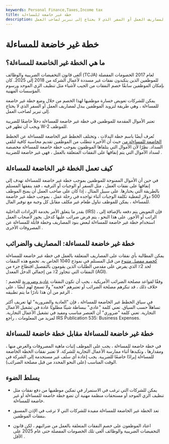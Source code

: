 ```yaml
---
keywords: Personal Finance,Taxes,Income tax
title: خطة غير خاضعة للمساءلة
description: الخطة غير الخاضعة للمساءلة هي طريقة لتزويد الموظفين ببدل لمصاريف العمل أو السفر الذي لا يحتاج إلى تبرير لصاحب العمل.
---
```


# خطة غير خاضعة للمساءلة
## ما هي الخطة غير الخاضعة للمساءلة؟

ألغى قانون التخفيضات الضريبية والوظائف (TCJA) لعام 2017 الخصومات المفصلة للموظفين الذين يتكبدون نفقات غير مسددة لأعمال الشركة من 2018 إلى 2025. كان بإمكان الموظفين سابقًا خصم النفقات من الجيب لأشياء مثل تنظيف الزي الموحد ورسوم المؤسسات المهنية.

يمكن للشركات تعويض خسارة موظفيها لهذا الخصم من خلال وضع خطة غير خاضعة للمساءلة ، وهي طريقة لتزويد الموظفين ببدل لمصاريف العمل أو السفر الذي لا يحتاج إلى تبرير لصاحب العمل.

تعتبر الأموال المقدمة للموظفين في خطة غير خاضعة للمساءلة دخلاً خاضعًا للضريبة ويجب أن تظهر في W-2 للموظف.

تُعرف أيضًا باسم خطة البدلات ، وتختلف الخطط غير الخاضعة للمساءلة عن الخطط [الخاضعة للمساءلة من](/accountableplan) حيث أن الأخيرة تتطلب من الموظفين تقديم محاسبة كافية لتلقي السداد. نظرًا لأن الأموال التي يتلقاها الموظفون بموجب خطة خاضعة للمساءلة مخصصة لسداد الأموال التي يتم إنفاقها على النفقات المتعلقة بالعمل ، فهي غير خاضعة للضريبة .

## كيف تعمل الخطة غير الخاضعة للمساءلة

في حين أن الأموال الممنوحة للموظفين بموجب خطة غير خاضعة للمساءلة تهدف إلى إنفاقها على نفقات العمل ، مثل السفر أو الوجبات أو الترفيه ، فقد ينفقها المستلم بالطريقة التي يختارها. على سبيل المثال ، إذا كان على صاحب العمل أن يمنح الموظف 500 دولار لتغطية تكلفة الوجبات أثناء تواجده في رحلة عمل ، بموجب خطة غير خاضعة للمساءلة ، يمكن للموظف تناول طعام غير مكلف مقابل كل وجبة مع توفير المال.

بقدر ما يتعلق الأمر بخدمة الإيرادات الداخلية (IRS) ، فإن التعويض يتم دفعه بالإضافة إلى الراتب أو الأجور. على هذا النحو ، يتم فرض ضرائب عليها كدخل. يجوز لأصحاب العمل استخدام خطة غير خاضعة للمساءلة لبعض بنود المصاريف وخطة قابلة للمساءلة عن المصروفات الأخرى .

## خطة غير خاضعة للمساءلة: المصاريف والضرائب

يمكن المطالبة بأي نفقات على المصاريف المتعلقة بالعمل في خطة غير خاضعة للمساءلة [كخصم مفصل متنوع](/itemizeddeduction) من قبل المستلم في نموذج 1040 الخاص به. تخضع هذه النفقات لحد 2٪ الذي يفرض على مقدمي الطلبات الذين يقومون بالتفصيل اقتطاع جزء من النفقات التي تتجاوز 2٪ من إجمالي الدخل المعدل (AGI).

وفقًا لقواعد مصلحة الضرائب الأمريكية ، يجب أن تكون النفقات [عادية وضرورية](/oandne) للخصم ؛ خلاف ذلك ، قد تنكرهم مصلحة الضرائب أو تعتبرهم "فخمة" ولا تسمح لهم أيضًا ، على الرغم من أن هذا نادرًا ما يتم تطبيقه .

في سياق الخطط غير الخاضعة للمساءلة ، فإن "العادية والضرورية" لها تعريف أكثر تساهلاً حسب السياق. تعني كلمة "عادي" ببساطة شيئًا مطلوبًا عادة في تشغيل الأعمال التجارية. تعني كلمة "ضروري" أن العنصر مناسب ومفيد في تشغيل الأعمال التجارية. لمزيد من المعلومات ، راجع IRS Publication 535: Business Expenses.

## خطة غير خاضعة للمساءلة مقابل خطة خاضعة للمساءلة

في خطة خاضعة للمساءلة ، يجب على الموظف إثبات ماهية المصروفات والغرض منها ، ومقدارها ، وتكبدها أثناء ممارسة الأعمال التجارية للشركة. لا تعتبر نفقات الخطة الخاضعة للمساءلة إيرادًا خاضعًا للضريبة. يجب إعادة أي سلف غير مستخدمة إلى الشركة في الوقت المناسب (على النحو المحدد من قبل مصلحة الضرائب).

## يسلط الضوء

- يمكن للشركات التي ترغب في الاستمرار في تمكين موظفيها من دفع نفقات مثل تنظيف الزي الموحد أو مستحقات منظمة مهنية أن تضع خطة خاضعة للمساءلة أو غير خاضعة للمساءلة.

- تعد الخطة غير الخاضعة للمساءلة مفيدة للشركات التي لا ترغب في الإذن المسبق بنفقات الموظفين.

- اعتاد الموظفون على خصم النفقات المتعلقة بالعمل من ضرائبهم ، لكن قانون التخفيضات الضريبية والوظائف ألغى تلك الخصومات المفصلة حتى عام 2025 على الأقل .

